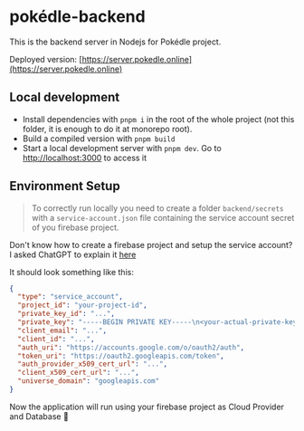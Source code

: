 # pokédle-backend

This is the backend server in Nodejs for Pokédle project.

Deployed version: [https://server.pokedle.online](https://server.pokedle.online)

## Local development

- Install dependencies with `pnpm i` in the root of the whole project (not this folder, it is enough to do it at monorepo root).
- Build a compiled version with `pnpm build`
- Start a local development server with `pnpm dev`. Go to [http://localhost:3000](http://localhost:3000) to access it

## Environment Setup

> To correctly run locally you need to create a folder `backend/secrets` with a `service-account.json` file containing the service account secret of you firebase project.

Don't know how to create a firebase project and setup the service account? I asked ChatGPT to explain it [here](https://chatgpt.com/share/68132c44-6488-8011-a559-0fbff1d341e1)

It should look something like this:

```json
{
  "type": "service_account",
  "project_id": "your-project-id",
  "private_key_id": "...",
  "private_key": "-----BEGIN PRIVATE KEY-----\n<your-actual-private-key>\n-----END PRIVATE KEY-----\n",
  "client_email": "...",
  "client_id": "...",
  "auth_uri": "https://accounts.google.com/o/oauth2/auth",
  "token_uri": "https://oauth2.googleapis.com/token",
  "auth_provider_x509_cert_url": "...",
  "client_x509_cert_url": "...",
  "universe_domain": "googleapis.com"
}
```

Now the application will run using your firebase project as Cloud Provider and Database 🎉
